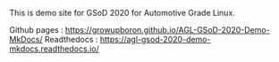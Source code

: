 This is demo site for GSoD 2020 for Automotive Grade Linux.

Github pages : https://growupboron.github.io/AGL-GSoD-2020-Demo-MkDocs/
Readthedocs : https://agl-gsod-2020-demo-mkdocs.readthedocs.io/
